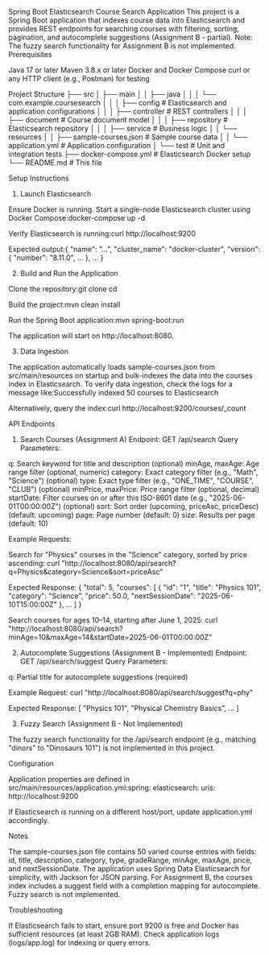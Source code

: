 Spring Boot Elasticsearch Course Search Application
This project is a Spring Boot application that indexes course data into Elasticsearch and provides REST endpoints for searching courses with filtering, sorting, pagination, and autocomplete suggestions (Assignment B - partial). Note: The fuzzy search functionality for Assignment B is not implemented.
Prerequisites

Java 17 or later
Maven 3.8.x or later
Docker and Docker Compose
curl or any HTTP client (e.g., Postman) for testing

Project Structure
├── src
│   ├── main
│   │   ├── java
│   │   │   └── com.example.coursesearch
│   │   │       ├── config        # Elasticsearch and application configurations
│   │   │       ├── controller    # REST controllers
│   │   │       ├── document      # Course document model
│   │   │       ├── repository    # Elasticsearch repository
│   │   │       ├── service       # Business logic
│   │   └── resources
│   │       ├── sample-courses.json  # Sample course data
│   │       └── application.yml      # Application configuration
│   └── test                         # Unit and integration tests
├── docker-compose.yml               # Elasticsearch Docker setup
└── README.md                        # This file

Setup Instructions
1. Launch Elasticsearch

Ensure Docker is running.
Start a single-node Elasticsearch cluster using Docker Compose:docker-compose up -d


Verify Elasticsearch is running:curl http://localhost:9200

Expected output:{
  "name": "...",
  "cluster_name": "docker-cluster",
  "version": { "number": "8.11.0", ... },
  ...
}



2. Build and Run the Application

Clone the repository:git clone <repository-url>
cd <repository-directory>


Build the project:mvn clean install


Run the Spring Boot application:mvn spring-boot:run


The application will start on http://localhost:8080.

3. Data Ingestion

The application automatically loads sample-courses.json from src/main/resources on startup and bulk-indexes the data into the courses index in Elasticsearch.
To verify data ingestion, check the logs for a message like:Successfully indexed 50 courses to Elasticsearch


Alternatively, query the index:curl http://localhost:9200/courses/_count



API Endpoints
1. Search Courses (Assignment A)
Endpoint: GET /api/search
Query Parameters:

q: Search keyword for title and description (optional)
minAge, maxAge: Age range filter (optional, numeric)
category: Exact category filter (e.g., "Math", "Science") (optional)
type: Exact type filter (e.g., "ONE_TIME", "COURSE", "CLUB") (optional)
minPrice, maxPrice: Price range filter (optional, decimal)
startDate: Filter courses on or after this ISO-8601 date (e.g., "2025-06-01T00:00:00Z") (optional)
sort: Sort order (upcoming, priceAsc, priceDesc) (default: upcoming)
page: Page number (default: 0)
size: Results per page (default: 10)

Example Requests:

Search for "Physics" courses in the "Science" category, sorted by price ascending:
curl "http://localhost:8080/api/search?q=Physics&category=Science&sort=priceAsc"

Expected Response:
{
  "total": 5,
  "courses": [
    { "id": "1", "title": "Physics 101", "category": "Science", "price": 50.0, "nextSessionDate": "2025-06-10T15:00:00Z" },
    ...
  ]
}


Search courses for ages 10–14, starting after June 1, 2025:
curl "http://localhost:8080/api/search?minAge=10&maxAge=14&startDate=2025-06-01T00:00:00Z"



2. Autocomplete Suggestions (Assignment B - Implemented)
Endpoint: GET /api/search/suggest
Query Parameters:

q: Partial title for autocomplete suggestions (required)

Example Request:
curl "http://localhost:8080/api/search/suggest?q=phy"

Expected Response:
[
  "Physics 101",
  "Physical Chemistry Basics",
  ...
]

3. Fuzzy Search (Assignment B - Not Implemented)

The fuzzy search functionality for the /api/search endpoint (e.g., matching "dinors" to "Dinosaurs 101") is not implemented in this project.

Configuration

Application properties are defined in src/main/resources/application.yml:spring:
  elasticsearch:
    uris: http://localhost:9200


If Elasticsearch is running on a different host/port, update application.yml accordingly.


Notes

The sample-courses.json file contains 50 varied course entries with fields: id, title, description, category, type, gradeRange, minAge, maxAge, price, and nextSessionDate.
The application uses Spring Data Elasticsearch for simplicity, with Jackson for JSON parsing.
For Assignment B, the courses index includes a suggest field with a completion mapping for autocomplete. Fuzzy search is not implemented.

Troubleshooting

If Elasticsearch fails to start, ensure port 9200 is free and Docker has sufficient resources (at least 2GB RAM).
Check application logs (logs/app.log) for indexing or query errors.
